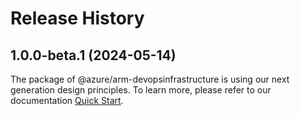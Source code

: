 # Release History
    
## 1.0.0-beta.1 (2024-05-14)

The package of @azure/arm-devopsinfrastructure is using our next generation design principles. To learn more, please refer to our documentation [Quick Start](https://aka.ms/azsdk/js/mgmt/quickstart).
